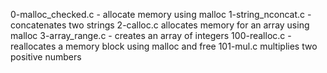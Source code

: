 0-malloc_checked.c - allocate memory using malloc
1-string_nconcat.c - concatenates two strings
2-calloc.c allocates memory for an array using malloc
3-array_range.c - creates an array of integers
100-realloc.c - reallocates a memory block using malloc and free
101-mul.c multiplies two positive numbers

